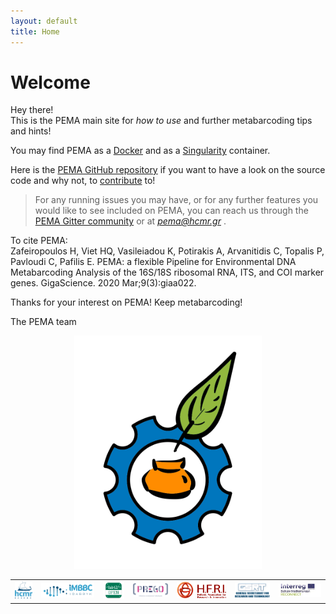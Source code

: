 ```yaml
---
layout: default
title: Home
---
```


# Welcome


<p class="message">

  Hey there! <br />
  This is the PEMA main site for <i>how to use</i> and further metabarcoding tips and hints! <br />
  
</p>


You may find PEMA as a [Docker](https://hub.docker.com/r/hariszaf/pema) and as a [Singularity](https://singularity-hub.org/collections/2295) container.


Here is the [PEMA GitHub repository](https://github.com/hariszaf/pema) if you want to have a look on the source code and why not, to [contribute](https://github.com/hariszaf/pema/blob/master/CONTRIBUTING.md) to!


> For any running issues you may have, or for any further features you would like to see included on PEMA, you can reach us through the [PEMA Gitter community](https://gitter.im/pema-helpdesk/community#) or at *pema@hcmr.gr* .


<p class="message">

  To cite PEMA: <br />
  Zafeiropoulos H, Viet HQ, Vasileiadou K, Potirakis A, Arvanitidis C, Topalis P, Pavloudi C, Pafilis E. PEMA: a flexible Pipeline for Environmental DNA Metabarcoding Analysis of the 16S/18S ribosomal RNA, ITS, and COI marker genes. GigaScience. 2020 Mar;9(3):giaa022.
  
</p>


Thanks for your interest on PEMA!
Keep metabarcoding!

The PEMA team

<p align="center">
<img src="public/pema_logo.png" alt="drawing" style="width:300px;"/>
</p>


<table><tr>
  <td><a href="https://https://www.hcmr.gr/en/"><img src="public/hcmr.png" alt="Drawing" style="width: 50px;"/> 
  <td><a href="http://imbbc.hcmr.gr/"><img src="public/imbbc_logo.png" alt="Drawing" style="width: 150px;"/> 
  <td><a href= "http://lab42open.hcmr.gr/"><img src="public/lab42open.png" width="60" />
  <td><a href="http://prego.hcmr.gr/"><img src="public/prego.png" width="100" />
  <td><a href="https://www.elidek.gr/en/homepage/"><img src="public/hfri.png" width="140" />
  <td><a href="http://www.gsrt.gr/central.aspx?sId=119I428I1089I323I488743"><img src="public/gsrt.png" width="100" />
  <td><a href="https://reconnect.hcmr.gr/"><img src="public/Acronym_Environment_RECONNECT-4_1.jpg" width="120" />
